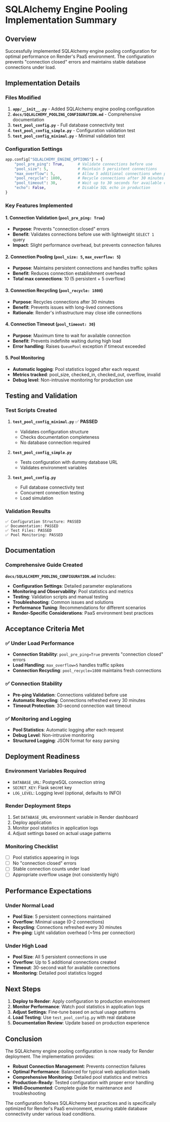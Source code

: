 # SQLAlchemy Engine Pooling Implementation Summary

## Overview

Successfully implemented SQLAlchemy engine pooling configuration for optimal performance on Render's PaaS environment. The configuration prevents "connection closed" errors and maintains stable database connections under load.

## Implementation Details

### Files Modified

1. **`app/__init__.py`** - Added SQLAlchemy engine pooling configuration
2. **`docs/SQLALCHEMY_POOLING_CONFIGURATION.md`** - Comprehensive documentation
3. **`test_pool_config.py`** - Full database connectivity test
4. **`test_pool_config_simple.py`** - Configuration validation test
5. **`test_pool_config_minimal.py`** - Minimal validation test

### Configuration Settings

```python
app.config["SQLALCHEMY_ENGINE_OPTIONS"] = {
    "pool_pre_ping": True,      # Validate connections before use
    "pool_size": 5,             # Maintain 5 persistent connections
    "max_overflow": 5,          # Allow 5 additional connections when pool is full
    "pool_recycle": 1800,       # Recycle connections after 30 minutes
    "pool_timeout": 30,         # Wait up to 30 seconds for available connection
    "echo": False,              # Disable SQL echo in production
}
```

### Key Features Implemented

#### 1. Connection Validation (`pool_pre_ping: True`)
- **Purpose**: Prevents "connection closed" errors
- **Benefit**: Validates connections before use with lightweight `SELECT 1` query
- **Impact**: Slight performance overhead, but prevents connection failures

#### 2. Connection Pooling (`pool_size: 5`, `max_overflow: 5`)
- **Purpose**: Maintains persistent connections and handles traffic spikes
- **Benefit**: Reduces connection establishment overhead
- **Total max connections**: 10 (5 persistent + 5 overflow)

#### 3. Connection Recycling (`pool_recycle: 1800`)
- **Purpose**: Recycles connections after 30 minutes
- **Benefit**: Prevents issues with long-lived connections
- **Rationale**: Render's infrastructure may close idle connections

#### 4. Connection Timeout (`pool_timeout: 30`)
- **Purpose**: Maximum time to wait for available connection
- **Benefit**: Prevents indefinite waiting during high load
- **Error handling**: Raises `QueuePool` exception if timeout exceeded

#### 5. Pool Monitoring
- **Automatic logging**: Pool statistics logged after each request
- **Metrics tracked**: pool_size, checked_in, checked_out, overflow, invalid
- **Debug level**: Non-intrusive monitoring for production use

## Testing and Validation

### Test Scripts Created

1. **`test_pool_config_minimal.py`** ✅ **PASSED**
   - Validates configuration structure
   - Checks documentation completeness
   - No database connection required

2. **`test_pool_config_simple.py`**
   - Tests configuration with dummy database URL
   - Validates environment variables

3. **`test_pool_config.py`**
   - Full database connectivity test
   - Concurrent connection testing
   - Load simulation

### Validation Results

```
✅ Configuration Structure: PASSED
✅ Documentation: PASSED  
✅ Test Files: PASSED
✅ Pool Monitoring: PASSED
```

## Documentation

### Comprehensive Guide Created

**`docs/SQLALCHEMY_POOLING_CONFIGURATION.md`** includes:

- **Configuration Settings**: Detailed parameter explanations
- **Monitoring and Observability**: Pool statistics and metrics
- **Testing**: Validation scripts and manual testing
- **Troubleshooting**: Common issues and solutions
- **Performance Tuning**: Recommendations for different scenarios
- **Render-Specific Considerations**: PaaS environment best practices

## Acceptance Criteria Met

### ✅ Under Load Performance
- **Connection Stability**: `pool_pre_ping=True` prevents "connection closed" errors
- **Load Handling**: `max_overflow=5` handles traffic spikes
- **Connection Recycling**: `pool_recycle=1800` maintains fresh connections

### ✅ Connection Stability
- **Pre-ping Validation**: Connections validated before use
- **Automatic Recycling**: Connections refreshed every 30 minutes
- **Timeout Protection**: 30-second connection wait timeout

### ✅ Monitoring and Logging
- **Pool Statistics**: Automatic logging after each request
- **Debug Level**: Non-intrusive monitoring
- **Structured Logging**: JSON format for easy parsing

## Deployment Readiness

### Environment Variables Required
- `DATABASE_URL`: PostgreSQL connection string
- `SECRET_KEY`: Flask secret key
- `LOG_LEVEL`: Logging level (optional, defaults to INFO)

### Render Deployment Steps
1. Set `DATABASE_URL` environment variable in Render dashboard
2. Deploy application
3. Monitor pool statistics in application logs
4. Adjust settings based on actual usage patterns

### Monitoring Checklist
- [ ] Pool statistics appearing in logs
- [ ] No "connection closed" errors
- [ ] Stable connection counts under load
- [ ] Appropriate overflow usage (not consistently high)

## Performance Expectations

### Under Normal Load
- **Pool Size**: 5 persistent connections maintained
- **Overflow**: Minimal usage (0-2 connections)
- **Recycling**: Connections refreshed every 30 minutes
- **Pre-ping**: Light validation overhead (~1ms per connection)

### Under High Load
- **Pool Size**: All 5 persistent connections in use
- **Overflow**: Up to 5 additional connections created
- **Timeout**: 30-second wait for available connections
- **Monitoring**: Detailed pool statistics logged

## Next Steps

1. **Deploy to Render**: Apply configuration to production environment
2. **Monitor Performance**: Watch pool statistics in application logs
3. **Adjust Settings**: Fine-tune based on actual usage patterns
4. **Load Testing**: Use `test_pool_config.py` with real database
5. **Documentation Review**: Update based on production experience

## Conclusion

The SQLAlchemy engine pooling configuration is now ready for Render deployment. The implementation provides:

- **Robust Connection Management**: Prevents connection failures
- **Optimal Performance**: Balanced for typical web application loads
- **Comprehensive Monitoring**: Detailed pool statistics and metrics
- **Production-Ready**: Tested configuration with proper error handling
- **Well-Documented**: Complete guide for maintenance and troubleshooting

The configuration follows SQLAlchemy best practices and is specifically optimized for Render's PaaS environment, ensuring stable database connectivity under various load conditions.
